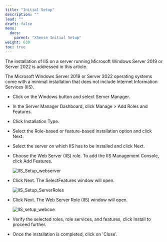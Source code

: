 ```yaml
---
title: "Initial Setup"
description: ""
lead: ""
draft: false
menu:
  docs:
    parent: "XSense Initial Setup"
weight: 630
toc: true
---
```


The installation of IIS on a server running Microsoft Windows Server 2019 or Server 2022 is addressed in this article.
 
The Microsoft Windows Server 2019 or Server 2022 operating systems come with a minimal installation that does not include Internet Information Services (IIS).



* Click on the Windows button and select Server Manager.
* In the Server Manager Dashboard, click Manage > Add Roles and Features.
* Click Installation Type.
* Select the Role-based or feature-based installation option and click Next.
* Select the server on which IIS has to be installed and click Next.
* Choose the Web Server (IIS) role. To add the IIS Management Console, click Add Features.

  ![IIS_Setup_webserver](images/IIS_Setup_webserver.png)

* Click Next. The SelectFeatures window will open.

  ![IIS_Setup_ServerRoles](images/IIS_Setup_ServerRoles.png)

* Click Next. The Web Server Role (IIS) window will open.

  ![IIS_setup_webcoe](images/IIS_setup_webcoe.png)

* Verify the selected roles, role services, and features, click Install to proceed further.
* Once the installation is completed, click on 'Close'.
